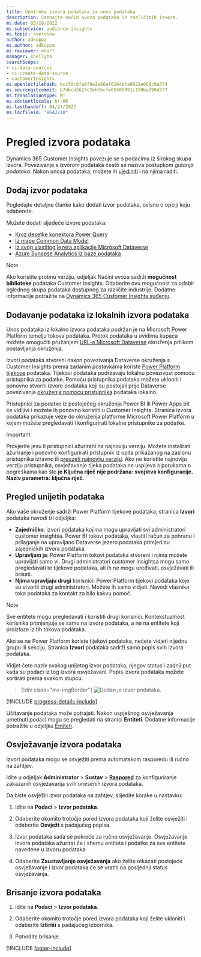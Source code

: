 ```yaml
---
title: Upotreba izvora podataka za unos podataka
description: Saznajte način uvoza podataka iz različitih izvora.
ms.date: 03/18/2022
ms.subservice: audience-insights
ms.topic: overview
author: adkuppa
ms.author: adkuppa
ms.reviewer: mhart
manager: shellyha
searchScope:
- ci-data-sources
- ci-create-data-source
- customerInsights
ms.openlocfilehash: bcc50c6fa8f8e2a66ef6164bfa9022e068c0e374
ms.sourcegitcommit: b7dbcd5627c2ebfbcfe65589991c159ba290d377
ms.translationtype: MT
ms.contentlocale: hr-HR
ms.lasthandoff: 04/27/2022
ms.locfileid: "8642210"
---
```

# <a name="data-sources-overview"></a>Pregled izvora podataka



Dynamics 365 Customer Insights povezuje se s podacima iz širokog skupa izvora. Povezivanje s izvorom podataka često se naziva postupkom *gutanja podataka*. Nakon unosa podataka, možete ih [ujediniti](data-unification.md) i na njima raditi.

## <a name="add-a-data-source"></a>Dodaj izvor podataka

Pogledajte detaljne članke kako dodati izvor podataka, ovisno o opciji koju odaberete.

Možete dodati sljedeće izvore podataka:

- [Kroz desetke konektora Power Query](connect-power-query.md)
- [Iz mape Common Data Model](connect-common-data-model.md)
- [Iz svog vlastitog jezera aplikacije Microsoft Dataverse](connect-dataverse-managed-lake.md)
- [Azure Synapse Analytics Iz baze podataka](connect-synapse.md)

> [!NOTE]
> Ako koristite probnu verziju, odjeljak Načini uvoza sadrži **mogućnost biblioteke** podataka Customer Insights. Odaberite ovu mogućnost za odabir oglednog skupa podataka dostupnog za različite industrije. Dodatne informacije potražite na [Dynamics 365 Customer Insights suđenju](trial-signup.md).

## <a name="add-data-from-on-premises-data-sources"></a>Dodavanje podataka iz lokalnih izvora podataka

Unos podataka iz lokalno izvora podataka podržan je na Microsoft Power Platform temelju tokova podataka. Protok podataka u uvidima kupaca možete omogućiti pružanjem [URL-a Microsoft Dataverse](create-environment.md) okruženja prilikom postavljanja okruženja.

Izvori podataka stvoreni nakon povezivanja Dataverse okruženja s Customer Insights prema zadanim postavkama koriste [Power Platform tijekove](/power-query/dataflows/overview-dataflows-across-power-platform-dynamics-365) podataka. Tijekovi podataka podržavaju lokalnu povezivost pomoću pristupnika za podatke. Pomoću pristupnika podataka možete ukloniti i ponovno stvoriti izvore podataka koji su postojali prije Dataverse povezivanja [okruženja pomoću pristupnika](/data-integration/gateway/service-gateway-app) podataka lokalno.

Pristupnici za podatke iz postojećeg okruženja Power BI ili Power Apps bit će vidljivi i možete ih ponovno koristiti u Customer Insights. Stranica izvora podataka prikazuje veze do okruženja platforme Microsoft Power Platform u kojem možete pregledavati i konfigurirati lokalne pristupnike za podatke.

> [!IMPORTANT]
> Provjerite jesu li pristupnici ažurirani na najnoviju verziju. Možete instalirati ažuriranje i ponovno konfigurirati pristupnik iz upita prikazanog na zaslonu pristupnika izravno ili [preuzeti najnoviju verziju](https://powerapps.microsoft.com/downloads/). Ako ne koristite najnoviju verziju pristupnika, osvježavanje tijeka podataka ne uspijeva s porukama o pogreškama kao što **je Ključna riječ nije podržana: svojstva konfiguracije. Naziv parametra: ključna riječ**.

## <a name="review-ingested-data"></a>Pregled unijetih podataka
Ako vaše okruženje sadrži Power Platform tijekove podataka, stranica **Izvori** podataka navodi tri odjeljka: 
- **Zajedničko**: izvori podataka kojima mogu upravljati svi administratori customer insightsa. Power BI tokovi podataka, vlastiti račun za pohranu i prilaganje na upravljano Dataverse jezero podataka primjeri su zajedničkih izvora podataka.
- **Upravljam ja**: Power Platform tokovi podataka stvoreni i njima možete upravljati samo vi. Drugi administratori customer insightsa mogu samo pregledavati te tijekove podataka, ali ih ne mogu uređivati, osvježavati ili brisati.
- **Njima upravljaju drugi** korisnici: Power Platform tijekovi podataka koje su stvorili drugi administratori. Možete ih samo vidjeti. Navodi vlasnika toka podataka za kontakt za bilo kakvu pomoć.
> [!NOTE]
> Sve entitete mogu pregledavati i koristiti drugi korisnici. Kontekstualnost korisnika primjenjuje se samo na izvore podataka, a ne na entitete koji proizlaze iz tih tokova podataka.

Ako se ne Power Platform koriste tijekovi podataka, nećete vidjeti nijednu grupu ili sekciju. Stranica **Izvori** podataka sadrži samo popis svih izvora podataka.

Vidjet ćete naziv svakog unijetog izvor podataka, njegov status i zadnji put kada su podaci iz tog izvora osvježavani. Popis izvora podataka možete sortirati prema svakom stupcu.

> [!div class="mx-imgBorder"]
> ![Dodan je izvor podataka.](media/configure-data-datasource-added.png "Dodan je izvor podataka")

[!INCLUDE [progress-details-include](includes/progress-details-pane.md)]

Učitavanje podataka može potrajati. Nakon uspješnog osvježavanja umetnuti podaci mogu se pregledati na stranici **Entiteti**. Dodatne informacije potražite u odjeljku [Entiteti](entities.md).

## <a name="refresh-a-data-source"></a>Osvježavanje izvora podataka

Izvori podataka mogu se osvježiti prema automatskom rasporedu ili ručno na zahtjev. 

Idite u odjeljak **Administrator** > **Sustav** > [**Raspored**](system.md#schedule-tab) za konfiguriranje zakazanih osvježavanja svih unesenih izvora podataka.

Da biste osvježili izvor podataka na zahtjev, slijedite korake u nastavku:

1. Idite na **Podaci** > **Izvor podataka**.

2. Odaberite okomito trotočje pored izvora podataka koji želite osvježiti i odaberite **Osvježi** s padajućeg popisa.

3. Izvor podataka sada se pokreće za ručno osvježavanje. Osvježavanje izvora podataka ažurirat će i shemu entiteta i podatke za sve entitete navedene u izvoru podataka.

4. Odaberite **Zaustavljanje osvježavanja** ako želite otkazati postojeće osvježavanje i izvor podataka će se vratiti na posljednji status osvježavanja.

## <a name="delete-a-data-source"></a>Brisanje izvora podataka

1. Idite na **Podaci** > **Izvor podataka**.

2. Odaberite okomito trotočje pored izvora podataka koji želite ukloniti i odaberite **Izbriši** s padajućeg izbornika.

3. Potvrdite brisanje.


[!INCLUDE [footer-include](includes/footer-banner.md)]
